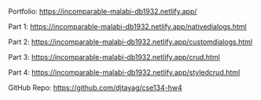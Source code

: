 Portfolio: https://incomparable-malabi-db1932.netlify.app/  

Part 1: https://incomparable-malabi-db1932.netlify.app/nativedialogs.html  

Part 2: https://incomparable-malabi-db1932.netlify.app/customdialogs.html  

Part 3: https://incomparable-malabi-db1932.netlify.app/crud.html  

Part 4: https://incomparable-malabi-db1932.netlify.app/styledcrud.html  

GitHub Repo: https://github.com/djtayag/cse134-hw4  
